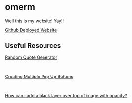 # omerm
Well this is my website! Yay!!

<a href="https://maskeydude.github.io/omerm/">Github Deployed Website</a>

##  Useful Resources
<a href="https://blog.kritikapattalam.com/build-a-random-quote-generator-using-javascript">Random Quote Generator</a>

<br>

<a href="https://stackoverflow.com/questions/65138460/creating-multiple-pop-up-buttons">Creating Multiple Pop Up Buttons</a>

<br>

<a href="https://stackoverflow.com/questions/63066897/how-can-i-add-a-black-layer-over-top-of-image-with-opacity">How can i add a black layer over top of image with opacity?</a>